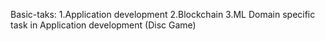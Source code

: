 Basic-taks:
  1.Application development
  2.Blockchain
  3.ML
Domain specific task in Application development (Disc Game)  
